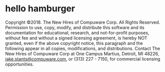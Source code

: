 # hello hamburger

Copyright ©2018. The New Hires of Compuware Corp. All Rights Reserved. Permission to use, copy, modify, and distribute this software and its documentation for educational, research, and not-for-profit purposes, without fee and without a signed licensing agreement, is hereby NOT granted, even if the above copyright notice, this paragraph and the following appear in all copies, modifications, and distributions. Contact The New Hires of Compuware Corp at One Campus Martius, Detroit, MI 48226, jake.stants@compuware.com, or (313) 227 - 7150, for commercial licensing opportunities.
